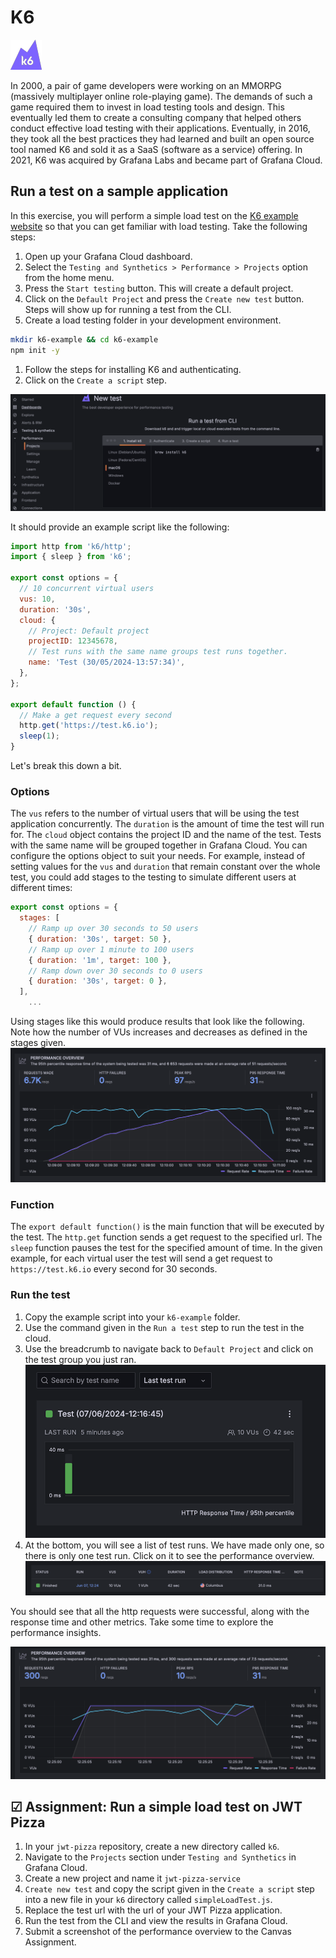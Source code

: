 # K6

![K6 logo](k6Logo.png)

In 2000, a pair of game developers were working on an MMORPG (massively multiplayer online role-playing game). The demands of such a game required them to invest in load testing tools and design. This eventually led them to create a consulting company that helped others conduct effective load testing with their applications.
Eventually, in 2016, they took all the best practices they had learned and built an open source tool named K6 and sold it as a SaaS (software as a service) offering. In 2021, K6 was acquired by Grafana Labs and became part of Grafana Cloud.

## Run a test on a sample application

In this exercise, you will perform a simple load test on the [K6 example website](https://test.k6.io) so that you can get familiar with load testing. Take the following steps:

1. Open up your Grafana Cloud dashboard.
1. Select the `Testing and Synthetics > Performance > Projects` option from the home menu.
1. Press the `Start testing` button. This will create a default project.
1. Click on the `Default Project` and press the `Create new test` button. Steps will show up for running a test from the CLI.
1. Create a load testing folder in your development environment.

```sh
mkdir k6-example && cd k6-example
npm init -y
```

1. Follow the steps for installing K6 and authenticating.
1. Click on the `Create a script` step.

![testCliSteps](./testCliSteps.png)

It should provide an example script like the following:

```javascript
import http from 'k6/http';
import { sleep } from 'k6';

export const options = {
  // 10 concurrent virtual users
  vus: 10,
  duration: '30s',
  cloud: {
    // Project: Default project
    projectID: 12345678,
    // Test runs with the same name groups test runs together.
    name: 'Test (30/05/2024-13:57:34)',
  },
};

export default function () {
  // Make a get request every second
  http.get('https://test.k6.io');
  sleep(1);
}
```

Let's break this down a bit.

### Options

The `vus` refers to the number of virtual users that will be using the test application concurrently. The `duration` is the amount of time the test will run for. The `cloud` object contains the project ID and the name of the test. Tests with the same name will be grouped together in Grafana Cloud. You can configure the options object to suit your needs. For example, instead of setting values for the `vus` and `duration` that remain constant over the whole test, you could add stages to the testing to simulate different users at different times:

```javascript
export const options = {
  stages: [
    // Ramp up over 30 seconds to 50 users
    { duration: '30s', target: 50 },
    // Ramp up over 1 minute to 100 users
    { duration: '1m', target: 100 },
    // Ramp down over 30 seconds to 0 users
    { duration: '30s', target: 0 },
  ],
    ...
```

Using stages like this would produce results that look like the following. Note how the number of VUs increases and decreases as defined in the stages given.
![stagesResults](stagesTest.png)

### Function

The `export default function()` is the main function that will be executed by the test.
The `http.get` function sends a get request to the specified url. The `sleep` function pauses the test for the specified amount of time.
In the given example, for each virtual user the test will send a get request to `https://test.k6.io` every second for 30 seconds.

### Run the test

1. Copy the example script into your `k6-example` folder.
1. Use the command given in the `Run a test` step to run the test in the cloud.
1. Use the breadcrumb to navigate back to `Default Project` and click on the test group you just ran.
   ![testGroup](testGroup.png)
1. At the bottom, you will see a list of test runs. We have made only one, so there is only one test run. Click on it to see the performance overview.
   ![testRuns](testRuns.png)

You should see that all the http requests were successful, along with the response time and other metrics. Take some time to explore the performance insights.

![performanceOverview](samplePerformanceOverview.png)

## ☑ Assignment: Run a simple load test on JWT Pizza

1. In your `jwt-pizza` repository, create a new directory called `k6`.
1. Navigate to the `Projects` section under `Testing and Synthetics` in Grafana Cloud.
1. Create a new project and name it `jwt-pizza-service`
1. `Create new test` and copy the script given in the `Create a script` step into a new file in your `k6` directory called `simpleLoadTest.js`.
1. Replace the test url with the url of your JWT Pizza application.
1. Run the test from the CLI and view the results in Grafana Cloud.
1. Submit a screenshot of the performance overview to the Canvas Assignment.
